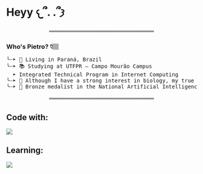 <h1 align="left">Heyy 𐔌՞. .՞𐦯</h1>

<p align="center">════════════════════════════</p>

<h3 align="left"><strong>Who's Pietro? 👇🏼</strong></h3>

<pre align="left">╰┈➤ 📍 Living in Paraná, Brazil  
╰┈➤ 📚 Studying at UTFPR – Campo Mourão Campus  
  ➤ Integrated Technical Program in Internet Computing
╰┈➤ 🌱 Although I have a strong interest in biology, my true passion lies in computing.
╰┈➤ 🥉 Bronze medalist in the National Artificial Intelligence Olympiad (ONIA), Brazil
</pre>

<p align="center">════════════════════════════</p>

<h2 align="left"><strong>Code with:</strong></h2>
<p align="left">
  <a href="https://skillicons.dev">
    <img src="https://skillicons.dev/icons?i=html,css,js,py" />
  </a>
</p>

<h2 align="left"><strong>Learning:</strong></h2>
<p align="left">
  <a href="https://skillicons.dev">
    <img src="https://skillicons.dev/icons?i=java" />
  </a>
</p>
